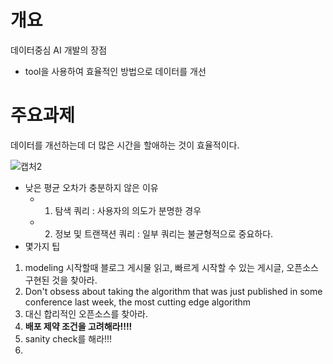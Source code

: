 # 개요

데이터중심 AI 개발의 장점

- tool을 사용하여 효율적인 방법으로 데이터를 개선

# 주요과제

데이터를 개선하는데 더 많은 시간을 할애하는 것이 효율적이다.

![캡처2](D:\git\MLops\lecture\introduction-to-machine-learning-in-production\캡처2.PNG)

- 낮은 평균 오차가 충분하지 않은 이유
  - 1) 탐색 쿼리 : 사용자의 의도가 분명한 경우
  - 2) 정보 및 트랜잭션 쿼리 : 일부 쿼리는 불균형적으로 중요하다.
- 몇가지 팁

1. modeling 시작할때 블로그 게시물 읽고, 빠르게 시작할 수 있는 게시글, 오픈소스 구현된 것을 찾아라. 
2. Don't obsess about taking the algorithm that was just published in some conference last week, the most cutting edge algorithm
3. 대신 합리적인 오픈소스를 찾아라.
4. **배포 제약 조건을 고려해라!!!!**
5. sanity check를 해라!!!
6. 